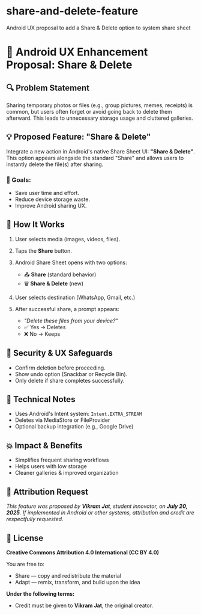 # share-and-delete-feature
Android UX proposal to add a Share &amp; Delete option to system share sheet
# 📱 Android UX Enhancement Proposal: Share & Delete

## 🔍 Problem Statement

Sharing temporary photos or files (e.g., group pictures, memes, receipts) is common, but users often forget or avoid going back to delete them afterward. This leads to unnecessary storage usage and cluttered galleries.

## 💡 Proposed Feature: "Share & Delete"

Integrate a new action in Android's native Share Sheet UI: **"Share & Delete"**. This option appears alongside the standard "Share" and allows users to instantly delete the file(s) after sharing.

### 🎯 Goals:

* Save user time and effort.
* Reduce device storage waste.
* Improve Android sharing UX.

## 📲 How It Works

1. User selects media (images, videos, files).
2. Taps the **Share** button.
3. Android Share Sheet opens with two options:

   * 📤 **Share** (standard behavior)
   * 🗑️ **Share & Delete** (new)
4. User selects destination (WhatsApp, Gmail, etc.)
5. After successful share, a prompt appears:

   * *"Delete these files from your device?"*
   * ✅ Yes → Deletes
   * ❌ No → Keeps

## 🔐 Security & UX Safeguards

* Confirm deletion before proceeding.
* Show undo option (Snackbar or Recycle Bin).
* Only delete if share completes successfully.

## 🧠 Technical Notes

* Uses Android's Intent system: `Intent.EXTRA_STREAM`
* Deletes via MediaStore or FileProvider
* Optional backup integration (e.g., Google Drive)

## 💥 Impact & Benefits

* Simplifies frequent sharing workflows
* Helps users with low storage
* Cleaner galleries & improved organization

## 🧾 Attribution Request

*This feature was proposed by **Vikram Jat**, student innovator, on **July 20, 2025**. If implemented in Android or other systems, attribution and credit are respectfully requested.*

## 🔗 License

**Creative Commons Attribution 4.0 International (CC BY 4.0)**

You are free to:

* Share — copy and redistribute the material
* Adapt — remix, transform, and build upon the idea

**Under the following terms:**

* Credit must be given to **Vikram Jat**, the original creator.
